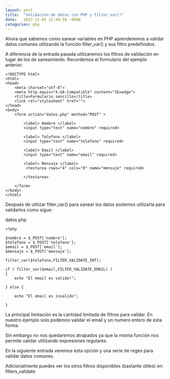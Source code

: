 ```yaml
---
layout: post
title:  "Validación de datos con PHP y filter_var()"
date:   2017-11-05 21:49:58 -0600
categories: php
---
```


Ahora que sabemos como sanear variables en PHP aprenderemos a validar datos comunes utilizando la función filter_var() y sus filtro predefinidos.

A diferencia de la entrada pasada utilizaremos los filtros de validación en lugar de los de saneamiento. Recordemos el formulario del ejemplo anterior:
```
<!DOCTYPE html>  
<html>  
<head>  
    <meta charset="utf-8">
    <meta http-equiv="X-UA-Compatible" content="IE=edge">
    <title>Formulario sencillo</title>
    <link rel="stylesheet" href="">
</head>  
<body>  
    <form action="datos.php" method="POST" >

        <label> Nombre </label>
        <input type="text" name="nombre" required>

        <label> Telefono </label>
        <input type="text" name="telefono" required>

        <label> Email </label>
        <input type="text" name="email" required>

        <label> Mensaje </label>
         <textarea rows="4" cols="0" name="mensaje" required>

        </textarea>

    </form>
</body>  
</html>  
```
Después de utilizar filter_var() para sanear los datos podemos utilizarla para validarlos como sigue:

datos.php
```
<?php

$nombre = $_POST['nombre'];
$telefono = $_POST['telefono'];
$email = $_POST['email'];
$mensaje = $_POST['mensaje'];

filter_var($telefono,FILTER_VALIDATE_INT);

if ( filter_var($email,FILTER_VALIDATE_EMAIL) )  
{
    echo "El email es valido!";

} else {

    echo "El email es invalido";

}
```

La principal limitación es la cantidad limitada de filtros para validar. En nuestro ejemplo solo podemos validar el email y un numero entero de esta forma.

Sin embargo no nos quedaremos atrapados ya que la misma función nos permite validar utilizando expresiones regulares.

En la siguiente entrada veremos esta opción y una serie de regex para validar datos comunes.

Adicionalmente puedes ver los otros filtros disponibles (bastante útiles) en:
filters_validate

